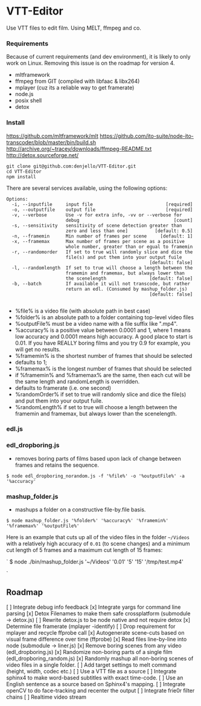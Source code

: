 # VTT-Editor

Use VTT files to edit film. Using MELT, ffmpeg and co.

### Requirements

Because of current requirements (and dev environment), it is likely to only work on Linux. Removing this issue is on the roadmap for version 4.

- mltframework
- ffmpeg from GIT (compiled with libfaac & libx264)
- mplayer (cuz its a reliable way to get framerate)
- node.js
- posix shell
- detox 

### Install

https://github.com/mltframework/mlt
https://github.com/ito-suite/node-ito-transcoder/blob/master/bin/build.sh
http://archive.org/~tracey/downloads/ffmpeg-README.txt
http://detox.sourceforge.net/

```
git clone git@github.com:denjello/VTT-Editor.git
cd VTT-Editor
npm install
```

There are several services available, using the following options:

```
Options:
  -i, --inputfile     input file                           [required]
  -o, --outputfile    output file                          [required]
  -v, --verbose       Use -v for extra info, -vv or --verbose for
                      debug                                   [count]
  -s, --sensitivity   sensitivity of scene detection greater than
                      zero and less than one]          [default: 0.5]
  -n, --framemin      Min number of frames per scene     [default: 1]
  -x, --framemax      Max number of frames per scene as a positive
                      whole number, greater than or egual to framemin
  -r, --randomorder   If set to true will randomly slice and dice the
                      file(s) and put them into your output fuile
                                                     [default: false]
  -l, --randomlength  If set to true will choose a length between the
                      framemin and framemax, but always lower than
                      the scenelength                [default: false]
  -b, --batch         If available it will not transcode, but rather 
                      return an edl. (Consumed by mashup_folder.js)
                                                     [default: false]


```


- %file% is a video file (with absolute path in best case)
- %folder% is an absolute path to a folder containing top-level video files
- %outputFile% must be a video name with a file suffix like ".mp4". 
- %accuracy% is a positive value between 0.0001 and 1, where 1 means low accuracy and 0.0001 means high accuracy. A good place to start is 0.01. If you have REALLY boring films and you try 0.9 for example, you will get no results. 
- %framemin% is the shortest number of frames that should be selected 
 - defaults to 1;
- %framemax% is the longest number of frames that should be selected
 - if %framemin% and %framemax% are the same, then each cut will be the same length and randomLength is overridden.
 - defaults to framerate (i.e. one second)
- %randomOrder% if set to true will randomly slice and dice the file(s) and put them into your output fuile.
- %randomLength% if set to true will choose a length between the framemin and framemax, but always lower than the scenelength. 
### edl.js


### edl_dropboring.js

- removes boring parts of films based upon lack of change between frames and retains the sequence.

`
$ node edl_dropboring_norandom.js -f '%file%' -o '%outputFile%' -a '%accuracy' 
`

### mashup_folder.js

- mashups a folder on a constructive file-by.file basis.

`
$ node mashup_folder.js '%folder%' '%accuracy%' '%framemin%' '%framemax%' '%outputFile%'
`


Here is an example that cuts up all of the video files in the folder `~/Videos` with a relatively high accuracy of `0.01` (to scene changes) and a minimum cut length of 5 frames and a maximum cut length of 15 frames:

`
$ node ./bin/mashup_folder.js '~/Videos' '0.01' '5' '15' '/tmp/test.mp4'

`

## Roadmap

[ ] Integrate debug info feedback
[x] Integrate yargs for command line parsing
[x] Detox Filenames to make them safe crossplatform (submodule → detox.js)
[ ] Rewrite detox.js to be node native and not require detox
[x] Determine file framerate (mplayer -identify)
[ ] Drop requirement for mplayer and recycle ffprobe call
[x] Autogenerate scene-cuts based on visual frame difference over time (ffprobe)
[x] Read files line-by-line into node (submodule → liner.js)
[x] Remove boring scenes from any video (edl_dropboring.js)
[x] Randomize non-boring parts of a single film (edl_dropboring_random.js)
[x] Randomly mashup all non-boring scenes of video files in a single folder.
[ ] Add target settings to melt command (height, width, codec etc.)
[ ] Use a VTT file as a source
[ ] Integrate sphinx4 to make word-based subtitles with exact time-code.
[ ] Use an English sentence as a source based on Sphinx4's mapping.
[ ] Integrate openCV to do face-tracking and recenter the output
[ ] Integrate frie0r filter chains
[ ] Realtime video stream
 